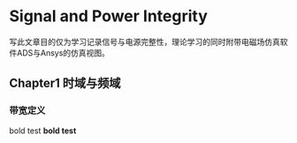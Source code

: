 
# Signal and Power Integrity

写此文章目的仅为学习记录信号与电源完整性，理论学习的同时附带电磁场仿真软件ADS与Ansys的仿真视图。

## Chapter1 时域与频域

### 带宽定义

bold test **bold test**

## 
